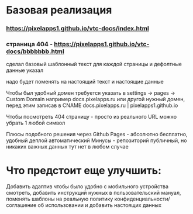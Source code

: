 ﻿# Базовая реализация

### https://pixelapps1.github.io/vtc-docs/index.html
### страница 404 - https://pixelapps1.github.io/vtc-docs/bbbbbbb.html

сделал базовый шаблонный текст для каждой страницы и дефолтные данные указал

надо будет поменять на настоящий текст и настоящие данные

Чтобы был удобный домен требуется указать в settings -> pages -> Custom Domain например docs.pixelapps.ru или другой нужный домен, перед этим записав в CNAME docs.pixelapps.ru | pixelapps1.github.io

Чтобы посмотреть 404 страницу - просто из реального URL можно убрать 1 любой символ

Плюсы подобного решения через Github Pages - абсолютно бесплатно, удобный деплой автоматический
Минусы - репозиторий публичный, но никаких важных данных тут нет в любом случае

# Что предстоит еще улучшить:

Добавить адаптив чтобы было удобно с мобильного устройства смотреть, добавить инструкций нужных в пользовательский мануал, поменять шаблоны на реальную политику конфиденциальности/соглашение об использовании и добавить настоящих данных
